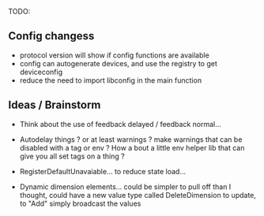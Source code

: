 TODO:


## Config changess

- protocol version will show if config functions are available
- config can autogenerate devices, and use the registry to get deviceconfig
- reduce the need to import libconfig in the main function



## Ideas / Brainstorm

- Think about the use of feedback delayed / feedback normal...

- Autodelay things ? or at least warnings ? make warnings that can be disabled with a tag or env ?
How a bout a little env helper lib that can give you all set tags on a thing ?

- RegisterDefaultUnavaiable... to reduce state load...

- Dynamic dimension elements... could be simpler to pull off than I thought, 
could have a new value type called DeleteDimension to update, 
to "Add" simply broadcast the values
